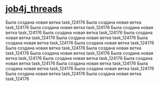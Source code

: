 # [job4j_threads](https://job4j.ru/)

Была создана новая ветка task_124176
Была создана новая ветка task_124176
Была создана новая ветка task_124176
Была создана новая ветка task_124176
Была создана новая ветка task_124176
Была создана новая ветка task_124176
Была создана новая ветка task_124176
Была создана новая ветка task_124176
Была создана новая ветка task_124176
Была создана новая ветка task_124176
Была создана новая ветка task_124176
Была создана новая ветка task_124176
Была создана новая ветка task_124176
Была создана новая ветка task_124176
Была создана новая ветка task_124176
Была создана новая ветка task_124176
Была создана новая ветка task_124176
Была создана новая ветка task_124176
Была создана новая ветка task_124176
Была создана новая ветка task_124176